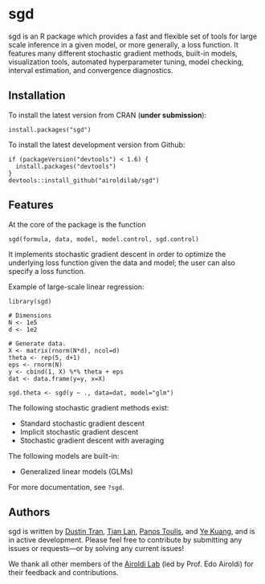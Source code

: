 # sgd

sgd is an R package which provides a fast and flexible set of tools for large
scale inference in a given model, or more generally, a loss function. It
features many different stochastic gradient methods, built-in models,
visualization tools, automated hyperparameter tuning, model checking, interval
estimation, and convergence diagnostics.

## Installation
To install the latest version from CRAN (**under submission**):
```{R}
install.packages("sgd")
```

To install the latest development version from Github:
```{R}
if (packageVersion("devtools") < 1.6) {
  install.packages("devtools")
}
devtools::install_github("airoldilab/sgd")
```

## Features
At the core of the package is the function
```{R}
sgd(formula, data, model, model.control, sgd.control)
```
It implements stochastic gradient descent in order to optimize the underlying
loss function given the data and model; the user can also specify a loss function.

Example of large-scale linear regression:
```{R}
library(sgd)

# Dimensions
N <- 1e5
d <- 1e2

# Generate data.
X <- matrix(rnorm(N*d), ncol=d)
theta <- rep(5, d+1)
eps <- rnorm(N)
y <- cbind(1, X) %*% theta + eps
dat <- data.frame(y=y, x=X)

sgd.theta <- sgd(y ~ ., data=dat, model="glm")
```

The following stochastic gradient methods exist:
* Standard stochastic gradient descent
* Implicit stochastic gradient descent
* Stochastic gradient descent with averaging

The following models are built-in:
* Generalized linear models (GLMs)

For more documentation, see `?sgd`.

## Authors
sgd is written by [Dustin Tran](dtran@g.harvard.edu), [Tian
Lan](tianlan@g.harvard.edu), [Panos Toulis](ptoulis@fas.harvard.edu), and [Ye
Kuang](yekuang@g.harvard.edu), and is in active development. Please feel free
to contribute by submitting any issues or requests—or by solving any current
issues!

We thank all other members of the [Airoldi Lab](http://applied.stat.harvard.edu)
(led by Prof. Edo Airoldi) for their feedback and contributions.
